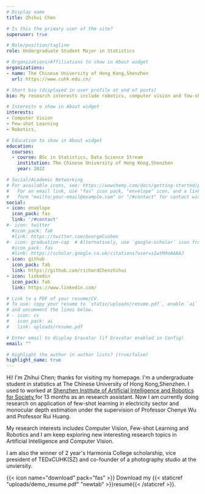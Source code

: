 ```yaml
---
# Display name
title: Zhihui Chen

# Is this the primary user of the site?
superuser: true

# Role/position/tagline
role: Undergraduate Student Major in Statistics

# Organizations/Affiliations to show in About widget
organizations:
- name: The Chinese University of Hong Kong,Shenzhen
  url: https://www.cuhk.edu.cn/

# Short bio (displayed in user profile at end of posts)
bio: My research interests include robotics, computer vision and few-shot learning.

# Interests o show in About widget
interests:
- Computer Vision
- Few-shot Learning
- Robotics,

# Education to show in About widget
education:
  courses:
  - course: BSc in Statistics, Data Science Stream
    institution: The Chinese University of Hong Kong,Shenzhen
    year: 2022

# Social/Academic Networking
# For available icons, see: https://wowchemy.com/docs/getting-started/page-builder/#icons
#   For an email link, use "fas" icon pack, "envelope" icon, and a link in the
#   form "mailto:your-email@example.com" or "/#contact" for contact widget.
social:
- icon: envelope
  icon_pack: fas
  link: '/#contact'
#- icon: twitter
  #icon_pack: fab
  #link: https://twitter.com/GeorgeCushen
#- icon: graduation-cap  # Alternatively, use `google-scholar` icon from `ai` icon pack
  #icon_pack: fas
  #link: https://scholar.google.co.uk/citations?user=sIwtMXoAAAAJ
- icon: github
  icon_pack: fab
  link: https://github.com/richardChenzhihui
- icon: linkedin
  icon_pack: fab
  link: https://www.linkedin.com/

# Link to a PDF of your resume/CV.
# To use: copy your resume to `static/uploads/resume.pdf`, enable `ai` icons in `params.toml`, 
# and uncomment the lines below.
# - icon: cv
#   icon_pack: ai
#   link: uploads/resume.pdf

# Enter email to display Gravatar (if Gravatar enabled in Config)
email: ""

# Highlight the author in author lists? (true/false)
highlight_name: true
---
```


Hi! I'm Zhihui Chen; thanks for visiting my homepage. I'm a undergraduate student in statistics at The Chinese University of Hong Kong,Shenzhen. I used to worked at [Shenzhen Institute of Artificial Intelligence and Robotics for Society ](https://airs.cuhk.edu.cn/) for 13 months as an research assistant. Now I am currently doing research on application of few-shot learning in electricity sector and monocular depth estimation under the supervision of Professor Chenye Wu and Professor Rui Huang.

My research interests includes Computer Vision, Few-shot Learning and Robotics and I am keep exploring new interesting research topics in Artificial Intelligence and Computer Vision.

I am also the winner of 2 year's Harmonia College scholarship,  vice president of TEDxCUHK(SZ) and co-founder of a photography studio at the unviersity.

{{< icon name="download" pack="fas" >}} Download my {{< staticref "uploads/demo_resume.pdf" "newtab" >}}resumé{{< /staticref >}}.
